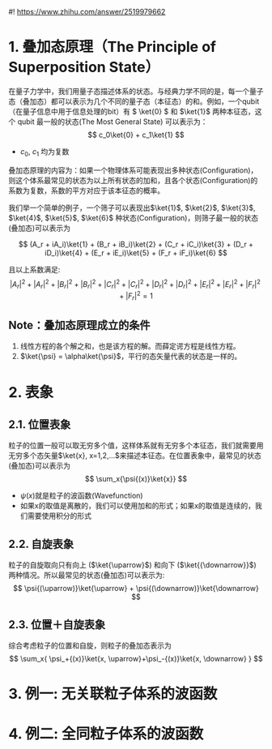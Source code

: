 #! https://www.zhihu.com/answer/2519979662


# 1. 叠加态原理（The Principle of Superposition State）

在量子力学中，我们用量子态描述体系的状态。与经典力学不同的是，每一个量子态（叠加态）都可以表示为几个不同的量子态（本征态）的和。例如，一个qubit（在量子信息中用于信息处理的bit）有 $ \ket{0} $ 和 $\ket{1}$ 两种本征态，这个 qubit 最一般的状态(The Most General State) 可以表示为：
$$ c_0\ket{0} + c_1\ket{1} $$
- $c_0$, $c_1$ 均为复数

叠加态原理的内容为：如果一个物理体系可能表现出多种状态(Configuration)，则这个体系最常见的状态为以上所有状态的加和，且各个状态(Configuration)的系数为复数，系数的平方对应于该本征态的概率。

我们举一个简单的例子，一个筛子可以表现出$\ket{1}$, $\ket{2}$, $\ket{3}$, $\ket{4}$, $\ket{5}$, $\ket{6}$ 种状态(Configuration)，则筛子最一般的状态(叠加态)可以表示为

$$ (A_r + iA_i)\ket{1} + (B_r + iB_i)\ket{2} + (C_r + iC_i)\ket{3} + (D_r + iD_i)\ket{4} + (E_r + iE_i)\ket{5} + (F_r + iF_i)\ket{6} $$

且以上系数满足:
$$ \left| A_r \right|^2 + \left| A_r \right|^2 + \left| B_r \right|^2 + \left| B_r \right|^2 + \left| C_r \right|^2 + \left| C_r \right|^2 + \left| D_r \right|^2 + \left| D_r \right|^2 + \left| E_r \right|^2 + \left| E_r \right|^2 + \left| F_r \right|^2 + \left| F_r \right|^2  = 1$$

## Note：叠加态原理成立的条件
1. 线性方程的各个解之和，也是该方程的解。而薛定谔方程是线性方程。
2. $\ket{\psi} = \alpha\ket{\psi}$，平行的态矢量代表的状态是一样的。


# 2. 表象
## 2.1. 位置表象
粒子的位置一般可以取无穷多个值，这样体系就有无穷多个本征态，我们就需要用无穷多个态矢量$\ket{x}, x=1,2,...$来描述本征态。在位置表象中，最常见的状态(叠加态)可以表示为
$$ \sum_x{\psi{(x)}\ket{x}} $$
- $\psi{(x)}$就是粒子的波函数(Wavefunction)
- 如果x的取值是离散的，我们可以使用加和的形式；如果x的取值是连续的，我们需要使用积分的形式

## 2.2. 自旋表象
粒子的自旋取向只有向上 ($\ket{\uparrow}$) 和向下 ($\ket{{\downarrow}}$) 两种情况。所以最常见的状态(叠加态)可以表示为:
$$ \psi{(\uparrow)}\ket{\uparrow} + \psi{(\downarrow)}\ket{\downarrow} $$

## 2.3. 位置＋自旋表象
综合考虑粒子的位置和自旋，则粒子的叠加态表示为
$$ \sum_x{ \psi_+{(x)}\ket{x, \uparrow}+\psi_-{(x)}\ket{x, \downarrow} } $$


# 3. 例一: 无关联粒子体系的波函数


# 4. 例二: 全同粒子体系的波函数